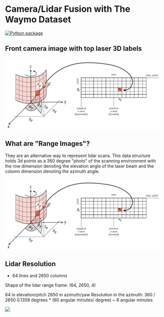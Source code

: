 # Camera/Lidar Fusion with The Waymo Dataset



[![Python package](https://github.com/davidscmx/camera_lidar_fusion/actions/workflows/python.yml/badge.svg)](https://github.com/davidscmx/camera_lidar_fusion/actions/workflows/python.yml)



## Front camera image with top laser 3D labels

<img src="media/range_image_explanation.png"/>

## What are "Range Images"?
They are an alternative way to represent lidar scans.
This data structure holds 3d points as a 360 degree "photo" of the scanning environment with the row
dimension denoting the elevation angle of the laser beam and the column dimension denoting the azimuth angle.

<img src="media/range_image_explanation.png"/>

## Lidar Resolution

- 64 lines and 2650 columns

Shape of the lidar range frame:
(64, 2650, 4)

64 in elevation/pitch
2650 in azimuth/yaw
Resolution in the azimuth:
360 / 2650 0.1358 degrees * (60 angular minutes/ degree) ~ 8 angular minutes

<img src="media/point_cloud_waymo.gif"/>
